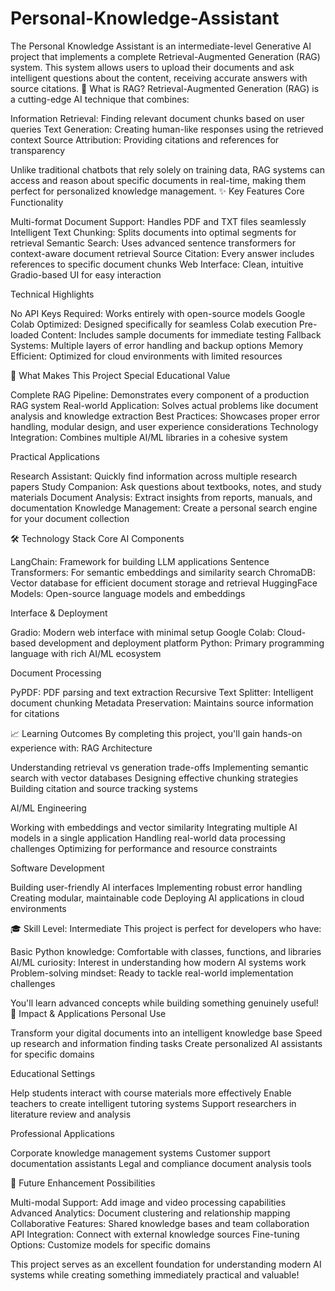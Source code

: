# Personal-Knowledge-Assistant
The Personal Knowledge Assistant is an intermediate-level Generative AI project that implements a complete Retrieval-Augmented Generation (RAG) system. This system allows users to upload their documents and ask intelligent questions about the content, receiving accurate answers with source citations.
🧠 What is RAG?
Retrieval-Augmented Generation (RAG) is a cutting-edge AI technique that combines:

Information Retrieval: Finding relevant document chunks based on user queries
Text Generation: Creating human-like responses using the retrieved context
Source Attribution: Providing citations and references for transparency

Unlike traditional chatbots that rely solely on training data, RAG systems can access and reason about specific documents in real-time, making them perfect for personalized knowledge management.
✨ Key Features
Core Functionality

Multi-format Document Support: Handles PDF and TXT files seamlessly
Intelligent Text Chunking: Splits documents into optimal segments for retrieval
Semantic Search: Uses advanced sentence transformers for context-aware document retrieval
Source Citation: Every answer includes references to specific document chunks
Web Interface: Clean, intuitive Gradio-based UI for easy interaction

Technical Highlights

No API Keys Required: Works entirely with open-source models
Google Colab Optimized: Designed specifically for seamless Colab execution
Pre-loaded Content: Includes sample documents for immediate testing
Fallback Systems: Multiple layers of error handling and backup options
Memory Efficient: Optimized for cloud environments with limited resources

🚀 What Makes This Project Special
Educational Value

Complete RAG Pipeline: Demonstrates every component of a production RAG system
Real-world Application: Solves actual problems like document analysis and knowledge extraction
Best Practices: Showcases proper error handling, modular design, and user experience considerations
Technology Integration: Combines multiple AI/ML libraries in a cohesive system

Practical Applications

Research Assistant: Quickly find information across multiple research papers
Study Companion: Ask questions about textbooks, notes, and study materials
Document Analysis: Extract insights from reports, manuals, and documentation
Knowledge Management: Create a personal search engine for your document collection

🛠️ Technology Stack
Core AI Components

LangChain: Framework for building LLM applications
Sentence Transformers: For semantic embeddings and similarity search
ChromaDB: Vector database for efficient document storage and retrieval
HuggingFace Models: Open-source language models and embeddings

Interface & Deployment

Gradio: Modern web interface with minimal setup
Google Colab: Cloud-based development and deployment platform
Python: Primary programming language with rich AI/ML ecosystem

Document Processing

PyPDF: PDF parsing and text extraction
Recursive Text Splitter: Intelligent document chunking
Metadata Preservation: Maintains source information for citations

📈 Learning Outcomes
By completing this project, you'll gain hands-on experience with:
RAG Architecture

Understanding retrieval vs generation trade-offs
Implementing semantic search with vector databases
Designing effective chunking strategies
Building citation and source tracking systems

AI/ML Engineering

Working with embeddings and vector similarity
Integrating multiple AI models in a single application
Handling real-world data processing challenges
Optimizing for performance and resource constraints

Software Development

Building user-friendly AI interfaces
Implementing robust error handling
Creating modular, maintainable code
Deploying AI applications in cloud environments

🎓 Skill Level: Intermediate
This project is perfect for developers who have:

Basic Python knowledge: Comfortable with classes, functions, and libraries
AI/ML curiosity: Interest in understanding how modern AI systems work
Problem-solving mindset: Ready to tackle real-world implementation challenges

You'll learn advanced concepts while building something genuinely useful!
🌟 Impact & Applications
Personal Use

Transform your digital documents into an intelligent knowledge base
Speed up research and information finding tasks
Create personalized AI assistants for specific domains

Educational Settings

Help students interact with course materials more effectively
Enable teachers to create intelligent tutoring systems
Support researchers in literature review and analysis

Professional Applications

Corporate knowledge management systems
Customer support documentation assistants
Legal and compliance document analysis tools

🔮 Future Enhancement Possibilities

Multi-modal Support: Add image and video processing capabilities
Advanced Analytics: Document clustering and relationship mapping
Collaborative Features: Shared knowledge bases and team collaboration
API Integration: Connect with external knowledge sources
Fine-tuning Options: Customize models for specific domains

This project serves as an excellent foundation for understanding modern AI systems while creating something immediately practical and valuable!
